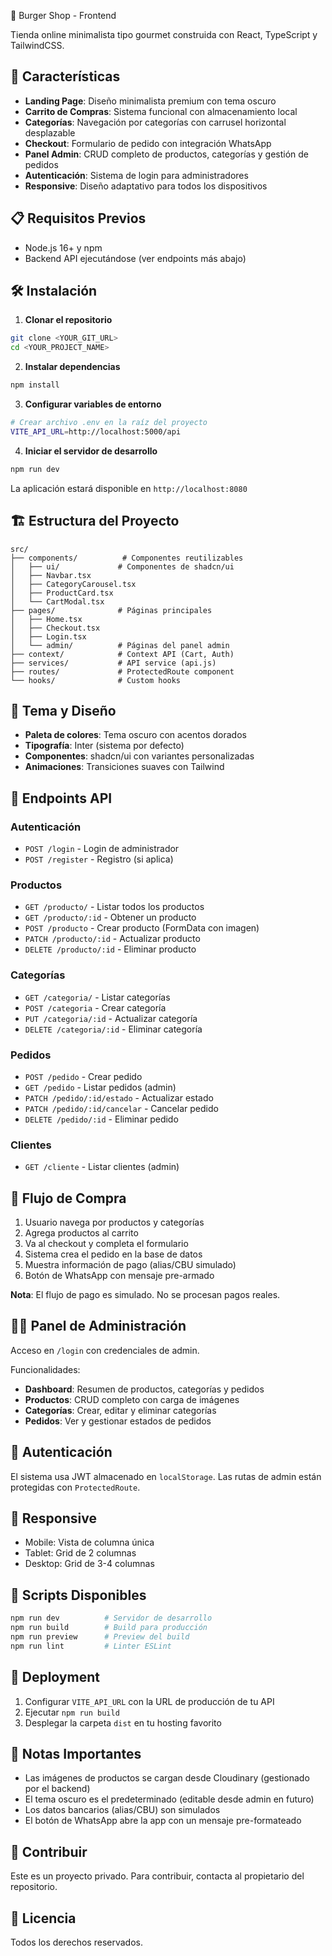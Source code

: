 🍔 Burger Shop - Frontend

Tienda online minimalista tipo gourmet construida con React, TypeScript y TailwindCSS.

## 🚀 Características

- **Landing Page**: Diseño minimalista premium con tema oscuro
- **Carrito de Compras**: Sistema funcional con almacenamiento local
- **Categorías**: Navegación por categorías con carrusel horizontal desplazable
- **Checkout**: Formulario de pedido con integración WhatsApp
- **Panel Admin**: CRUD completo de productos, categorías y gestión de pedidos
- **Autenticación**: Sistema de login para administradores
- **Responsive**: Diseño adaptativo para todos los dispositivos

## 📋 Requisitos Previos

- Node.js 16+ y npm
- Backend API ejecutándose (ver endpoints más abajo)

## 🛠️ Instalación

1. **Clonar el repositorio**
```bash
git clone <YOUR_GIT_URL>
cd <YOUR_PROJECT_NAME>
```

2. **Instalar dependencias**
```bash
npm install
```

3. **Configurar variables de entorno**
```bash
# Crear archivo .env en la raíz del proyecto
VITE_API_URL=http://localhost:5000/api
```

4. **Iniciar el servidor de desarrollo**
```bash
npm run dev
```

La aplicación estará disponible en `http://localhost:8080`

## 🏗️ Estructura del Proyecto

```
src/
├── components/          # Componentes reutilizables
│   ├── ui/             # Componentes de shadcn/ui
│   ├── Navbar.tsx
│   ├── CategoryCarousel.tsx
│   ├── ProductCard.tsx
│   └── CartModal.tsx
├── pages/              # Páginas principales
│   ├── Home.tsx
│   ├── Checkout.tsx
│   ├── Login.tsx
│   └── admin/          # Páginas del panel admin
├── context/            # Context API (Cart, Auth)
├── services/           # API service (api.js)
├── routes/             # ProtectedRoute component
└── hooks/              # Custom hooks
```

## 🎨 Tema y Diseño

- **Paleta de colores**: Tema oscuro con acentos dorados
- **Tipografía**: Inter (sistema por defecto)
- **Componentes**: shadcn/ui con variantes personalizadas
- **Animaciones**: Transiciones suaves con Tailwind

## 🔌 Endpoints API

### Autenticación
- `POST /login` - Login de administrador
- `POST /register` - Registro (si aplica)

### Productos
- `GET /producto/` - Listar todos los productos
- `GET /producto/:id` - Obtener un producto
- `POST /producto` - Crear producto (FormData con imagen)
- `PATCH /producto/:id` - Actualizar producto
- `DELETE /producto/:id` - Eliminar producto

### Categorías
- `GET /categoria/` - Listar categorías
- `POST /categoria` - Crear categoría
- `PUT /categoria/:id` - Actualizar categoría
- `DELETE /categoria/:id` - Eliminar categoría

### Pedidos
- `POST /pedido` - Crear pedido
- `GET /pedido` - Listar pedidos (admin)
- `PATCH /pedido/:id/estado` - Actualizar estado
- `PATCH /pedido/:id/cancelar` - Cancelar pedido
- `DELETE /pedido/:id` - Eliminar pedido

### Clientes
- `GET /cliente` - Listar clientes (admin)

## 🛒 Flujo de Compra

1. Usuario navega por productos y categorías
2. Agrega productos al carrito
3. Va al checkout y completa el formulario
4. Sistema crea el pedido en la base de datos
5. Muestra información de pago (alias/CBU simulado)
6. Botón de WhatsApp con mensaje pre-armado

**Nota**: El flujo de pago es simulado. No se procesan pagos reales.

## 👨‍💼 Panel de Administración

Acceso en `/login` con credenciales de admin.

Funcionalidades:
- **Dashboard**: Resumen de productos, categorías y pedidos
- **Productos**: CRUD completo con carga de imágenes
- **Categorías**: Crear, editar y eliminar categorías
- **Pedidos**: Ver y gestionar estados de pedidos

## 🔐 Autenticación

El sistema usa JWT almacenado en `localStorage`. Las rutas de admin están protegidas con `ProtectedRoute`.

## 📱 Responsive

- Mobile: Vista de columna única
- Tablet: Grid de 2 columnas
- Desktop: Grid de 3-4 columnas

## 🧪 Scripts Disponibles

```bash
npm run dev          # Servidor de desarrollo
npm run build        # Build para producción
npm run preview      # Preview del build
npm run lint         # Linter ESLint
```

## 🚀 Deployment

1. Configurar `VITE_API_URL` con la URL de producción de tu API
2. Ejecutar `npm run build`
3. Desplegar la carpeta `dist` en tu hosting favorito

## 📝 Notas Importantes

- Las imágenes de productos se cargan desde Cloudinary (gestionado por el backend)
- El tema oscuro es el predeterminado (editable desde admin en futuro)
- Los datos bancarios (alias/CBU) son simulados
- El botón de WhatsApp abre la app con un mensaje pre-formateado

## 🤝 Contribuir

Este es un proyecto privado. Para contribuir, contacta al propietario del repositorio.

## 📄 Licencia

Todos los derechos reservados.
